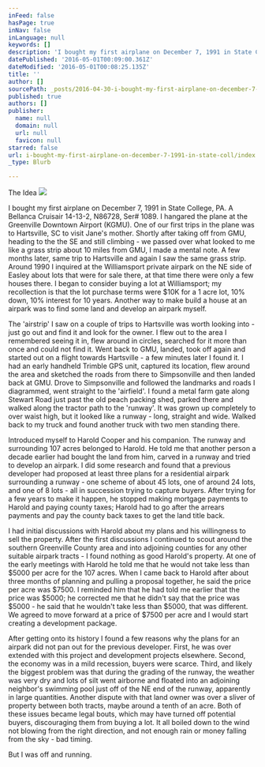 ```yaml
---
inFeed: false
hasPage: true
inNav: false
inLanguage: null
keywords: []
description: 'I bought my first airplane on December 7, 1991 in State College, PA. A Bellanca Cruisair 14-13-2, N86728, Ser# 1089. I hangared the plane at the Greenville Downtown Airport (KGMU). One of our first trips in the plane was to Hartsville, SC to visit Jane’s mother. Shortly after taking off from GMU, heading to the the SE and still climbing - we passed over what looked to me like a grass strip about 10 miles from GMU, I made a mental note. A few months later, same trip to Hartsville and again I saw the same grass strip. Around 1990 I inquired at the Williamsport private airpark on the NE side of Easley about lots that were for sale there, at that time there were only a few houses there. I began to consider buying a lot at Williamsport; my recollection is that the lot purchase terms were $10K for a 1 acre lot, 10% down, 10% interest for 10 years. Another way to make build a house at an airpark was to find some land and develop an airpark myself.'
datePublished: '2016-05-01T00:09:00.361Z'
dateModified: '2016-05-01T00:08:25.135Z'
title: ''
author: []
sourcePath: _posts/2016-04-30-i-bought-my-first-airplane-on-december-7-1991-in-state-coll.md
published: true
authors: []
publisher:
  name: null
  domain: null
  url: null
  favicon: null
starred: false
url: i-bought-my-first-airplane-on-december-7-1991-in-state-coll/index.html
_type: Blurb

---
```

The Idea
![](https://the-grid-user-content.s3-us-west-2.amazonaws.com/9615b286-3c69-47a9-a0e8-10fddee67337.tif)

I bought my first airplane on December 7, 1991 in State College, PA. A Bellanca Cruisair 14-13-2, N86728, Ser\# 1089\. I hangared the plane at the Greenville Downtown Airport (KGMU). One of our first trips in the plane was to Hartsville, SC to visit Jane's mother. Shortly after taking off from GMU, heading to the the SE and still climbing - we passed over what looked to me like a grass strip about 10 miles from GMU, I made a mental note. A few months later, same trip to Hartsville and again I saw the same grass strip. Around 1990 I inquired at the Williamsport private airpark on the NE side of Easley about lots that were for sale there, at that time there were only a few houses there. I began to consider buying a lot at Williamsport; my recollection is that the lot purchase terms were $10K for a 1 acre lot, 10% down, 10% interest for 10 years. Another way to make build a house at an airpark was to find some land and develop an airpark myself.

The 'airstrip' I saw on a couple of trips to Hartsville was worth looking into - just go out and find it and look for the owner. I flew out to the area I remembered seeing it in, flew around in circles, searched for it more than once and could not find it. Went back to GMU, landed, took off again and started out on a flight towards Hartsville - a few minutes later I found it. I had an early handheld Trimble GPS unit, captured its location, flew around the area and sketched the roads from there to Simpsonville and then landed back at GMU. Drove to Simpsonville and followed the landmarks and roads I diagrammed, went straight to the 'airfield'. I found a metal farm gate along Stewart Road just past the old peach packing shed, parked there and walked along the tractor path to the 'runway'. It was grown up completely to over waist high, but it looked like a runway - long, straight and wide. Walked back to my truck and found another truck with two men standing there.

Introduced myself to Harold Cooper and his companion. The runway and surrounding 107 acres belonged to Harold. He told me that another person a decade earlier had bought the land from him, carved in a runway and tried to develop an airpark. I did some research and found that a previous developer had proposed at least three plans for a residential airpark surrounding a runway - one scheme of about 45 lots, one of around 24 lots, and one of 8 lots - all in succession trying to capture buyers. After trying for a few years to make it happen, he stopped making mortgage payments to Harold and paying county taxes; Harold had to go after the arrears payments and pay the county back taxes to get the land title back.

I had initial discussions with Harold about my plans and his willingness to sell the property. After the first discussions I continued to scout around the southern Greenville County area and into adjoining counties for any other suitable airpark tracts - I found nothing as good Harold's property. At one of the early meetings with Harold he told me that he would not take less than $5000 per acre for the 107 acres. When I came back to Harold after about three months of planning and pulling a proposal together, he said the price per acre was $7500\. I reminded him that he had told me earlier that the price was $5000; he corrected me that he didn't say that the price was $5000 - he said that he wouldn't take less than $5000, that was different. We agreed to move forward at a price of $7500 per acre and I would start creating a development package.

After getting onto its history I found a few reasons why the plans for an airpark did not pan out for the previous developer. First, he was over extended with this project and development projects elsewhere. Second, the economy was in a mild recession, buyers were scarce. Third, and likely the biggest problem was that during the grading of the runway, the weather was very dry and lots of silt went airborne and floated into an adjoining neighbor's swimming pool just off of the NE end of the runway, apparently in large quantities. Another dispute with that land owner was over a sliver of property between both tracts, maybe around a tenth of an acre. Both of these issues became legal bouts, which may have turned off potential buyers, discouraging them from buying a lot. It all boiled down to the wind not blowing from the right direction, and not enough rain or money falling from the sky - bad timing.

But I was off and running.